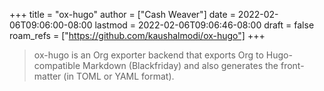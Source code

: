 +++
title = "ox-hugo"
author = ["Cash Weaver"]
date = 2022-02-06T09:06:00-08:00
lastmod = 2022-02-06T09:06:46-08:00
draft = false
roam_refs = ["https://github.com/kaushalmodi/ox-hugo"]
+++

> ox-hugo is an Org exporter backend that exports Org to Hugo-compatible Markdown (Blackfriday) and also generates the front-matter (in TOML or YAML format).
